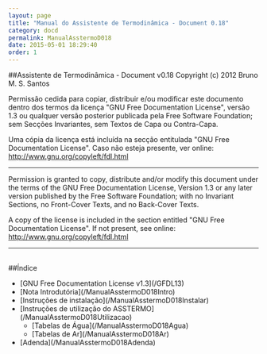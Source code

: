 ```yaml
---
layout: page
title: "Manual do Assistente de Termodinâmica - Document 0.18"
category: docd
permalink: ManualAsstermoD018
date: 2015-05-01 18:29:40
order: 1
---
```


##Assistente de Termodinâmica - Document v0.18
Copyright (c) 2012 Bruno M. S. Santos

Permissão cedida para copiar, distribuir e/ou modificar este documento dentro dos termos da licença "GNU Free Documentation License", versão 1.3 ou qualquer versão posterior publicada pela Free Software Foundation; sem Secções Invariantes, sem Textos de Capa ou Contra-Capa.

Uma cópia da licença está incluída na secção entitulada "GNU Free Documentation License". Caso não esteja presente, ver online: http://www.gnu.org/copyleft/fdl.html

---

Permission is granted to copy, distribute and/or modify this document under the terms of the GNU Free Documentation License, Version 1.3 or any later version published by the Free Software Foundation; with no Invariant Sections, no Front-Cover Texts, and no Back-Cover Texts.

A copy of the license is included in the section entitled "GNU Free Documentation License". If not present, see online: http://www.gnu.org/copyleft/fdl.html


---

<br>
##Índice

<ul><li>[GNU Free Documentation License v1.3](/GFDL13)
</li><li>[Nota Introdutória](/ManualAsstermoD018Intro)
</li><li>[Instruções de instalação](/ManualAsstermoD018Instalar)
</li><li>[Instruções de utilização do ASSTERMO](/ManualAsstermoD018Utilizacao)
<ul><li>[Tabelas de Água](/ManualAsstermoD018Agua)
</li><li>[Tabelas de Ar](/ManualAsstermoD018Ar)
</li></ul></li><li>[Adenda](/ManualAsstermoD018Adenda)
</li></ul>
